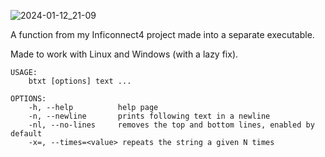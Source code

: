 ![2024-01-12_21-09](https://github.com/wettestsock/big_text/assets/119987092/9a1bfe24-5b6e-4004-a4f7-24839f6b7ac9)

A function from my Inficonnect4 project made into a separate executable.

Made to work with Linux and Windows (with a lazy fix).


```
USAGE: 
    btxt [options] text ...

OPTIONS:
    -h, --help          help page
    -n, --newline       prints following text in a newline
    -nl, --no-lines     removes the top and bottom lines, enabled by default
    -x=, --times=<value> repeats the string a given N times
```